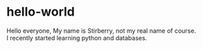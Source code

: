 # hello-world
Hello everyone,
My name is Stirberry, not my real name of course.  
I recently started learning python and databases. 
